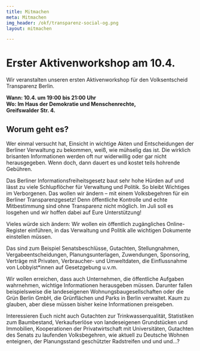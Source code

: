 ```yaml
---
title: Mitmachen
meta: Mitmachen
img_header: /okf/transparenz-social-og.png
layout: mitmachen

---
```

# Erster Aktivenworkshop am 10.4.
Wir veranstalten  unseren ersten Aktivenworkshop für den Volksentscheid Transparenz Berlin. 

**Wann: 10.4. um 19:00 bis 21:00 Uhr** <br>
**Wo: Im Haus der Demokratie und Menschenrechte,** <br>
**Greifswalder Str. 4.**

## Worum geht es?
Wer einmal versucht hat, Einsicht in wichtige Akten und Entscheidungen der Berliner Verwaltung zu bekommen, weiß, wie mühselig das ist. Die wirklich brisanten Informationen werden oft nur widerwillig oder gar nicht herausgegeben. Wenn doch, dann dauert es und kostet teils hohrende Gebühren.

Das Berliner Informationsfreiheitsgesetz baut sehr hohe Hürden auf und lässt zu viele Schlupflöcher für Verwaltung und Politik. So bleibt Wichtiges im Verborgenen. Das wollen wir ändern – mit einem Volksbegehren für ein Berliner Transparenzgesetz! Denn öffentliche Kontrolle und echte Mitbestimmung sind ohne Transparenz nicht möglich. Im Juli soll es losgehen und wir hoffen dabei auf Eure Unterstützung!

Vieles würde sich ändern: Wir wollen ein öffentlich zugängliches Online-Register einführen, in das Verwaltung und Politik alle wichtigen Dokumente einstellen müssen. 

Das sind zum Beispiel Senatsbeschlüsse, Gutachten, Stellungnahmen, Vergabeentscheidungen, Planungsunterlagen, Zuwendungen, Sponsoring, Verträge mit Privaten, Verbraucher- und Umweltdaten, die Einflussnahme von Lobbyist*innen auf Gesetzgebung u.v.m.

Wir wollen erreichen, dass auch Unternehmen, die öffentliche Aufgaben wahrnehmen, wichtige Informationen herausgeben müssen. Darunter fallen beispielsweise die landeseigenen Wohnungsbaugesellschaften oder die Grün Berlin GmbH, die Grünflächen und Parks in Berlin verwaltet. Kaum zu glauben, aber diese müssen bisher keine Informationen preisgeben.

Interessieren Euch nicht auch Gutachten zur Trinkwasserqualität, Statistiken zum Baumbestand, Verkaufserlöse von landeseigenen Grundstücken und Immobilien, Kooperationen der Privatwirtschaft mit Universitäten, Gutachten des Senats zu laufenden Volksbegehren, wie aktuell zu Deutsche Wohnen enteignen, der Planungsstand geschützter Radstreifen und und und…?

